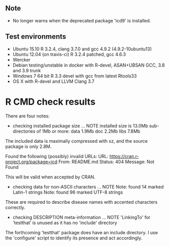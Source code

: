 ## Note
* No longer warns when the deprecated package 'icd9' is installed.

## Test environments
* Ubuntu 15.10 R 3.2.4, clang 3.7.0 and gcc 4.9.2 (4.9.2-10ubuntu13)
* Ubuntu 12.04 (on travis-ci) R 3.2.4 patched, gcc 4.6.3
* Wercker
* Debian testing/unstable in docker with R-devel, ASAN+UBSAN GCC, 3.8 and 3.9 trunk
* Windows 7 64 bit R 3.3 devel with gcc from latest Rtools33
* OS X with R-devel and LLVM Clang 3.7

# R CMD check results

There are four notes:

* checking installed package size ... NOTE
  installed size is 13.0Mb
  sub-directories of 1Mb or more:
    data   1.9Mb
    doc    2.2Mb
    libs   7.8Mb

The included data is maximally compressed with xz, and the source package is
only 2.8M.

Found the following (possibly) invalid URLs:
  URL: https://cran.r-project.org/package=icd
    From: README.md
    Status: 404
    Message: Not Found

This will be valid when accepted by CRAN.

* checking data for non-ASCII characters ... NOTE
  Note: found 14 marked Latin-1 strings
  Note: found 96 marked UTF-8 strings

These are required to describe disease names with accented characters correctly.

* checking DESCRIPTION meta-information ... NOTE
'LinkingTo' for ‘testthat’ is unused as it has no 'include' directory

The forthcoming 'testthat' package does have an include directory. 
I use the 'configure' script to identify its presence and act accordingly.
